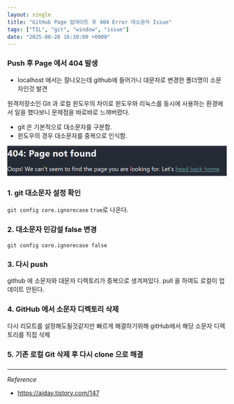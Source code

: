 ```yaml
---
layout: single
title: "GitHub Page 업데이트 후 404 Error 대소문자 Issue"
tags: ["TIL", "git", "window", "issue"]
date: "2025-08-28 16:30:00 +0900"
---
```


### Push 후 Page 에서 404 발생
* localhost 에서는 잘나오는데 github에 들어가니 대문자로 변경한 폴더명이 소문자인것 발견

원격저장소인 Git 과 로컬 윈도우의 차이로
윈도우와 리눅스를 동시에 사용하는 환경에서 일을 했다보니 문제점을 바로바로 느껴버렸다.

* git 은 기본적으로 대소문자를 구분함.
* 윈도우의 경우 대소문자를 중복으로 인식함.

![alt text](/assets/images/issue_01.png)

### 1. git 대소문자 설정 확인
`git config core.ignorecase`
`true`로 나온다.

### 2. 대소문자 민감설 false 변경
`git config core.ignorecase false`

### 3. 다시 push
github 에 소문자와 대문자 디렉토리가 중복으로 생겨져있다.
pull 을 하여도 로컬이 업데이트 안된다.

### 4. GitHub 에서 소문자 디렉토리 삭제
다시 리모트를 설정해도될것같지만
빠르게 해결하기위해 gitHub에서 해당 소문자 디렉토리를 직접 삭제

### 5. 기존 로컬 Git 삭제 후 다시 clone 으로 해결

###
---
*Reference*

* <https://aiday.tistory.com/147>